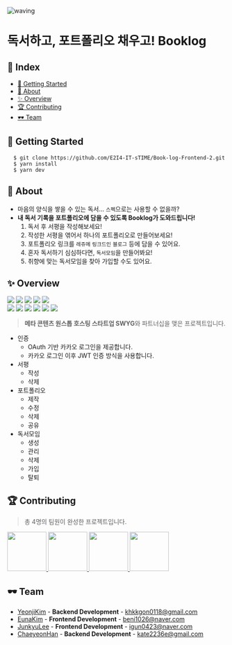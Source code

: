 ![waving](https://capsule-render.vercel.app/api?type=waving&height=200&text=Booklog&fontAlign=70&fontAlignY=35&color=gradient)

# 독서하고, 포트폴리오 채우고! Booklog

## 🎉 Index

- [🎊 Getting Started](#-getting-started)
- [🎠 About](#-about)
- [✨ Overview](#-overview)
- [🏆 Contributing](#-contributing)
- [🕶 Team](#-team)

## 🎊 Getting Started

```
  $ git clone https://github.com/E2I4-IT-sTIME/Book-log-Frontend-2.git
  $ yarn install
  $ yarn dev
```

## 🎠 About

- 마음의 양식을 쌓을 수 있는 독서... `스펙`으로는 사용할 수 없을까?
- **내 독서 기록을 포트폴리오에 담을 수 있도록 Booklog가 도와드립니다!**
  1. 독서 후 서평을 작성해보세요!
  2. 작성한 서평을 엮어서 하나의 포트폴리오로 만들어보세요!
  3. 포트폴리오 링크를 `레쥬메` `링크드인` `블로그` 등에 담을 수 있어요.
  4. 혼자 독서하기 심심하다면, `독서모임`을 만들어봐요!
  5. 취향에 맞는 독서모임을 찾아 가입할 수도 있어요.

## ✨ Overview

<img src="https://img.shields.io/badge/TypeScript-3178C6?style=plastic-square&logo=TypeScript&logoColor=white"/> <img src="https://img.shields.io/badge/Next.js-000000?style=plastic-square&logo=Next.js&logoColor=white"/> <img src="https://img.shields.io/badge/axios-5A29E4?style=plastic-square&logo=axios&logoColor=white"/> <img src="https://img.shields.io/badge/recoil-007AF4?style=plastic-square&logo=redux&logoColor=white"/> <img src="https://img.shields.io/badge/Figma-F24E1E?style=plastic&logo=Figma&logoColor=white"/><br/>
<img src="https://img.shields.io/badge/Spring Boot-6DB33F?style=plastic-square&logo=Spring Boot&logoColor=white"/> <img src="https://img.shields.io/badge/MySQL-4479A1?style=plastic-square&logo=MySQL&logoColor=white"/> <img src="https://img.shields.io/badge/Gradle-02303A?style=plastic-square&logo=Gradle&logoColor=white"/> <img src="https://img.shields.io/badge/Amazon RDS-527FFF?style=plastic-square&logo=Amazon RDS&logoColor=white"/> <img src="https://img.shields.io/badge/Amazon EC2-FF9900?style=plastic-square&logo=Amazon EC2&logoColor=white"/> <img src="https://img.shields.io/badge/NGINX-009639?style=plastic-square&logo=NGINX&logoColor=white"/>

> **메타 콘텐츠 원스톱 호스팅 스타트업 SWYG**와 파트너십을 맺은 프로젝트입니다.<br/>

- 인증
  - OAuth 기반 카카오 로그인을 제공합니다.
  - 카카오 로그인 이후 JWT 인증 방식을 사용합니다.
- 서평
  - 작성
  - 삭제
- 포트폴리오
  - 제작
  - 수정
  - 삭제
  - 공유
- 독서모임
  - 생성
  - 관리
  - 삭제
  - 가입
  - 탈퇴

## 🏆 Contributing

> 총 4명의 팀원이 완성한 프로젝트입니다.

<p>
<a href="https://github.com/rladuswl">
    <img src="https://avatars.githubusercontent.com/u/96656191?v=4" width="90">
</a>
<a href="https://github.com/beni1026">
    <img src="https://avatars.githubusercontent.com/u/67576476?v=4" width="90">
</a>
<a href="https://github.com/Jun99uu">
    <img src="https://avatars.githubusercontent.com/u/44965706?v=4" width="90">
</a>
<a href="https://github.com/ChaeyeonHan">
    <img src="https://avatars.githubusercontent.com/u/71596178?v=4" width="90">
</a>
</p>

## 🕶 Team

- [YeonjiKim](https://github.com/rladuswl) - **Backend Development** - <khkkgon0118@gmail.com>
- [EunaKim](https://github.com/beni1026) - **Frontend Development** - <beni1026@naver.com>
- [JunkyuLee](https://github.com/Jun99uu) - **Frontend Development** - <igun0423@naver.com>
- [ChaeyeonHan](https://github.com/ChaeyeonHan) - **Backend Development** - <kate2236e@gmail.com>
